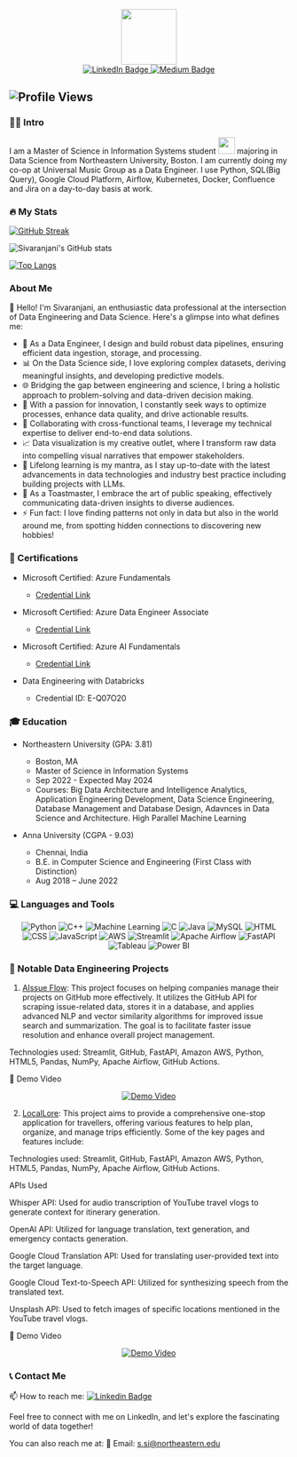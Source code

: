<div id="header" align="center">
  <img src="https://media.giphy.com/media/M9gbBd9nbDrOTu1Mqx/giphy.gif" width="100"/>
</div>

<div align="center">
  <a href="https://www.linkedin.com/in/ssivaranjani/">
    <img src="https://img.shields.io/badge/LinkedIn-blue?style=for-the-badge&logo=linkedin&logoColor=white" alt="LinkedIn Badge"/>
  </a>
  <a href="https://sshivaranjani01.medium.com">
    <img src="https://img.shields.io/badge/Medium-black?style=for-the-badge&logo=medium&logoColor=white" alt="Medium Badge"/>
  </a>
</div>

![Profile Views](https://komarev.com/ghpvc/?username=SivaranjaniSuresj&label=Profile+Views&color=blueviolet)
---

### :woman_technologist: Intro

I am a Master of Science in Information Systems student <img src="https://media.giphy.com/media/WUlplcMpOCEmTGBtBW/giphy.gif" width="30"> majoring in Data Science from Northeastern University, Boston. I am currently doing my co-op at Universal Music Group as a Data Engineer. I use Python, SQL(Big Query), Google Cloud Platform, Airflow, Kubernetes, Docker, Confluence and Jira on a day-to-day basis at work. 

### :fire: My Stats 
[![GitHub Streak](https://github-readme-streak-stats.herokuapp.com?user=SivaranjaniSuresh&theme=highcontrast)](https://git.io/streak-stats)

![Sivaranjani's GitHub stats](https://github-readme-stats.vercel.app/api?username=SivaranjaniSuresh&show_icons=true&theme=radical)

[![Top Langs](https://github-readme-stats.vercel.app/api/top-langs/?username=SivaranjaniSuresh&layout=compact&theme=dracula&langs_count=6&hide_border=true&custom_title=Top%20Languages&title_color=FF69B4)](https://github.com/anuraghazra/github-readme-stats)

### About Me

👩‍ Hello! I'm Sivaranjani, an enthusiastic data professional at the intersection of Data Engineering and Data Science. Here's a glimpse into what defines me:

- 🔧 As a Data Engineer, I design and build robust data pipelines, ensuring efficient data ingestion, storage, and processing.
- 📊 On the Data Science side, I love exploring complex datasets, deriving meaningful insights, and developing predictive models.
- 🌐 Bridging the gap between engineering and science, I bring a holistic approach to problem-solving and data-driven decision making.
- 🚀 With a passion for innovation, I constantly seek ways to optimize processes, enhance data quality, and drive actionable results.
- 🤝 Collaborating with cross-functional teams, I leverage my technical expertise to deliver end-to-end data solutions.
- 📈 Data visualization is my creative outlet, where I transform raw data into compelling visual narratives that empower stakeholders.
- 🌱 Lifelong learning is my mantra, as I stay up-to-date with the latest advancements in data technologies and industry best practice  including building projects with LLMs.
- 🎤 As a Toastmaster, I embrace the art of public speaking, effectively communicating data-driven insights to diverse audiences.
- ⚡ Fun fact: I love finding patterns not only in data but also in the world around me, from spotting hidden connections to discovering new hobbies!

### :scroll: Certifications

- Microsoft Certified: Azure Fundamentals
  - [Credential Link](https://www.credly.com/badges/45de5ec2-dfa3-458b-826e-a0d05664431d?source=linked_in_profile)

- Microsoft Certified: Azure Data Engineer Associate
  - [Credential Link](https://www.credly.com/badges/dcbe3106-04da-486f-bba3-1c8ee18768b5)

- Microsoft Certified: Azure AI Fundamentals
  - [Credential Link](https://www.credly.com/badges/53f40a44-8f5a-42a2-8948-d0418c3445c1/public_url)

- Data Engineering with Databricks
  - Credential ID: E-Q07O20

### 🎓 Education
- Northeastern University (GPA: 3.81)
  - Boston, MA
  - Master of Science in Information Systems
  - Sep 2022 - Expected May 2024
  - Courses: Big Data Architecture and Intelligence Analytics, Application Engineering Development, Data Science Engineering, Database Management and Database Design, Adavnces in Data Science and Architecture. High Parallel               Machine Learning 

- Anna University (CGPA - 9.03)
  - Chennai, India
  - B.E. in Computer Science and Engineering (First Class with Distinction)
  - Aug 2018 – June 2022

### 💻 Languages and Tools

<p align="center">
  <img src="https://img.shields.io/badge/Python-3776AB?style=flat-square&logo=python&logoColor=white" alt="Python"/>
  <img src="https://img.shields.io/badge/C++-00599C?style=flat-square&logo=c%2B%2B&logoColor=white" alt="C++"/>
  <img src="https://img.shields.io/badge/Machine%20Learning-FF6F00?style=flat-square&logo=machine-learning&logoColor=white" alt="Machine Learning"/>
  <img src="https://img.shields.io/badge/C-00599C?style=flat-square&logo=c&logoColor=white" alt="C"/>
  <img src="https://img.shields.io/badge/Java-007396?style=flat-square&logo=java&logoColor=white" alt="Java"/>
  <img src="https://img.shields.io/badge/MySQL-4479A1?style=flat-square&logo=mysql&logoColor=white" alt="MySQL"/>
  <img src="https://img.shields.io/badge/HTML-E34F26?style=flat-square&logo=html5&logoColor=white" alt="HTML"/>
  <img src="https://img.shields.io/badge/CSS-1572B6?style=flat-square&logo=css3&logoColor=white" alt="CSS"/>
  <img src="https://img.shields.io/badge/JavaScript-F7DF1E?style=flat-square&logo=javascript&logoColor=white" alt="JavaScript"/>
  <img src="https://img.shields.io/badge/AWS-232F3E?style=flat-square&logo=amazon-aws&logoColor=white" alt="AWS"/>
  <img src="https://img.shields.io/badge/Streamlit-FF4B4B?style=flat-square&logo=streamlit&logoColor=white" alt="Streamlit"/>
  <img src="https://img.shields.io/badge/Airflow-017CEE?style=flat-square&logo=apache-airflow&logoColor=white" alt="Apache Airflow"/>
  <img src="https://img.shields.io/badge/FastAPI-009688?style=flat-square&logo=fastapi&logoColor=white" alt="FastAPI"/>
  <img src="https://img.shields.io/badge/Tableau-E97627?style=flat-square&logo=tableau&logoColor=white" alt="Tableau"/>
  <img src="https://img.shields.io/badge/PowerBI-F2C811?style=flat-square&logo=power-bi&logoColor=white" alt="Power BI"/>
</p>

### :rocket: Notable Data Engineering Projects

1. [AIssue Flow](https://github.com/SivaranjaniSuresh/Final-Project-Playground): This project focuses on helping companies manage their projects on GitHub more effectively. It utilizes the GitHub API for scraping issue-related data, stores it in a database, and applies advanced NLP and vector similarity algorithms for improved issue search and summarization. The goal is to facilitate faster issue resolution and enhance overall project management.

Technologies used: Streamlit, GitHub, FastAPI, Amazon AWS, Python, HTML5, Pandas, NumPy, Apache Airflow, GitHub Actions.

:movie_camera: Demo Video
<p align="center">
  <a href="https://youtu.be/DnmAYNL0kcI">
    <img src="https://img.youtube.com/vi/DnmAYNL0kcI/0.jpg" alt="Demo Video">
  </a>
</p>


2. [LocalLore](https://github.com/BigDataIA-Spring2023-Team-04/BigDataIA-Assignment-05): This project aims to provide a comprehensive one-stop application for travellers, offering various features to help plan, organize, and manage trips efficiently. Some of the key pages and features include:

Technologies used: Streamlit, GitHub, FastAPI, Amazon AWS, Python, HTML5, Pandas, NumPy, Apache Airflow, GitHub Actions.

APIs Used

Whisper API: Used for audio transcription of YouTube travel vlogs to generate context for itinerary generation.

OpenAI API: Utilized for language translation, text generation, and emergency contacts generation.

Google Cloud Translation API: Used for translating user-provided text into the target language.

Google Cloud Text-to-Speech API: Utilized for synthesizing speech from the translated text.

Unsplash API: Used to fetch images of specific locations mentioned in the YouTube travel vlogs.

:movie_camera: Demo Video
<p align="center">
  <a href="https://youtu.be/mkkRvp2zlEo">
    <img src="https://img.youtube.com/vi/mkkRvp2zlEo/0.jpg" alt="Demo Video">
  </a>
</p>



### 📞 Contact Me

📫 How to reach me: [![Linkedin Badge](https://img.shields.io/badge/-SivaranjaniSuresh-blue?style=flat&logo=Linkedin&logoColor=white)](https://www.linkedin.com/in/ssivaranjani/)

Feel free to connect with me on LinkedIn, and let's explore the fascinating world of data together!

You can also reach me at:
📧 Email: s.si@northeastern.edu


